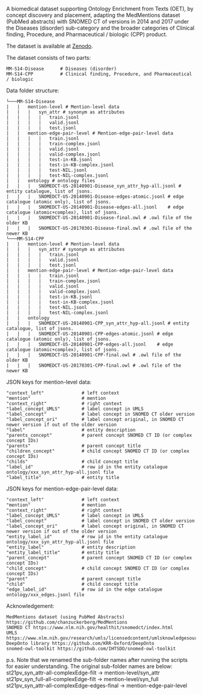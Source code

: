 A biomedical dataset supporting Ontology Enrichment from Texts (OET), by concept discovery and placement, adapting the MedMentions dataset (PubMed abstracts) with SNOMED CT of versions in 2014 and 2017 under the Diseases (disorder) sub-category and the broader categories of Clinical finding, Procedure, and Pharmaceutical / biologic (CPP) product. 

The dataset is available at [Zenodo](https://zenodo.org/record/8043690). 

The dataset consists of two parts:

    MM-S14-Disease      # Diseases (disorder)
    MM-S14-CPP          # Clinical finding, Procedure, and Pharmaceutical / biologic 

Data folder structure:

```
└───MM-S14-Disease
|   |   mention-level # Mention-level data
|   |   |   syn_attr # synonym as attributes 
|   |   |   |   train.jsonl
|   |   |   |   valid.jsonl
|   |   |   |   test.jsonl     
|   |   mention-edge-pair-level # Mention-edge-pair-level data
|   |   |   |   train.jsonl
|   |   |   |   train-complex.jsonl
|   |   |   |   valid.jsonl
|   |   |   |   valid-complex.jsonl
|   |   |   |   test-in-KB.jsonl
|   |   |   |   test-in-KB-complex.jsonl
|   |   |   |   test-NIL.jsonl
|   |   |   |   test-NIL-complex.jsonl
|   |   ontology # ontology files
|   |   |   SNOMEDCT-US-20140901-Disease_syn_attr_hyp-all.jsonl # entity catalogue, list of jsons.
|   |   |   SNOMEDCT-US-20140901-Disease-edges-atomic.jsonl # edge catalogue (atomic only), list of jsons.
|   |   |   SNOMEDCT-US-20140901-Disease-edges-all.jsonl    # edge catalogue (atomic+complex), list of jsons.
|   |   |   SNOMEDCT-US-20140901-Disease-final.owl # .owl file of the older KB
|   |   |   SNOMEDCT-US-20170301-Disease-final.owl # .owl file of the newer KB
└───MM-S14-CPP
|   |   mention-level # Mention-level data
|   |   |   syn_attr # synonym as attributes
|   |   |   |   train.jsonl
|   |   |   |   valid.jsonl
|   |   |   |   test.jsonl
|   |   mention-edge-pair-level # Mention-edge-pair-level data
|   |   |   |   train.jsonl
|   |   |   |   train-complex.jsonl
|   |   |   |   valid.jsonl
|   |   |   |   valid-complex.jsonl
|   |   |   |   test-in-KB.jsonl
|   |   |   |   test-in-KB-complex.jsonl
|   |   |   |   test-NIL.jsonl
|   |   |   |   test-NIL-complex.jsonl
|   |   ontology
|   |   |   SNOMEDCT-US-20140901-CPP_syn_attr_hyp-all.jsonl # entity catalogue, list of jsons.
|   |   |   SNOMEDCT-US-20140901-CPP-edges-atomic.jsonl # edge catalogue (atomic only), list of jsons.
|   |   |   SNOMEDCT-US-20140901-CPP-edges-all.jsonl    # edge catalogue (atomic+complex), list of jsons.
|   |   |   SNOMEDCT-US-20140901-CPP-final.owl # .owl file of the older KB
|   |   |   SNOMEDCT-US-20170301-CPP-final.owl # .owl file of the newer KB
```

JSON keys for mention-level data:
    
    "context_left"              # left context
    "mention"                   # mention
    "context_right"             # right context 
    "label_concept_UMLS"        # label concept in UMLS
    "label_concept"             # label concept in SNOMED CT older version
    "label_concept_ori"         # label concept original, in SNOMED CT newer version if out of the older version
    "label"                     # entity description
    "parents_concept"           # parent concept SNOMED CT ID (or complex concept IDs)
    "parents"                   # parent concept title
    "children_concept"          # child concept SNOMED CT ID (or complex concept IDs)
    "childs"                    # child concept title
    "label_id"                  # row id in the entity catalogue ontology/xxx_syn_attr_hyp-all.jsonl file
    "label_title"               # entity title

JSON keys for mention-edge-pair-level data:

    "context_left"              # left context
    "mention"                   # mention
    "context_right"             # right context 
    "label_concept_UMLS"        # label concept in UMLS
    "label_concept"             # label concept in SNOMED CT older version
    "label_concept_ori"         # label concept original, in SNOMED CT newer version if out of the older version
    "entity_label_id"           # row id in the entity catalogue ontology/xxx_syn_attr_hyp-all.jsonl file
    "entity_label"              # entity description
    "entity_label_title"        # entity title
    "parent_concept"            # parent concept SNOMED CT ID (or complex concept IDs)
    "child_concept"             # child concept SNOMED CT ID (or complex concept IDs)
    "parent"                    # parent concept title
    "child"                     # child concept title
    "edge_label_id"             # row id in the edge catalogue ontology/xxx_edges.jsonl file

Acknowledgement:

    MedMentions dataset (using PubMed Abstracts) https://github.com/chanzuckerberg/MedMentions
    SNOMED CT https://www.nlm.nih.gov/healthit/snomedct/index.html
    UMLS https://www.nlm.nih.gov/research/umls/licensedcontent/umlsknowledgesources.html
    DeepOnto library https://github.com/KRR-Oxford/DeepOnto
    snomed-owl-toolkit https://github.com/IHTSDO/snomed-owl-toolkit

p.s. Note that we renamed the sub-folder names after running the scripts for easier understanding.
     The original sub-folder names are below:     
        st21pv_syn_attr-all-complexEdge-filt        -> mention-level/syn_attr
        st21pv_syn_full-all-complexEdge-filt        -> mention-level/syn_full
        st21pv_syn_attr-all-complexEdge-edges-final -> mention-edge-pair-level